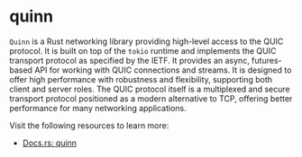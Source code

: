 # quinn

`Quinn` is a Rust networking library providing high-level access to the QUIC protocol. It is built on top of the `tokio` runtime and implements the QUIC transport protocol as specified by the IETF. It provides an async, futures-based API for working with QUIC connections and streams. It is designed to offer high performance with robustness and flexibility, supporting both client and server roles. The QUIC protocol itself is a multiplexed and secure transport protocol positioned as a modern alternative to TCP, offering better performance for many networking applications.

Visit the following resources to learn more:

- [Docs.rs: quinn](https://docs.rs/quinn/latest/quinn/)
